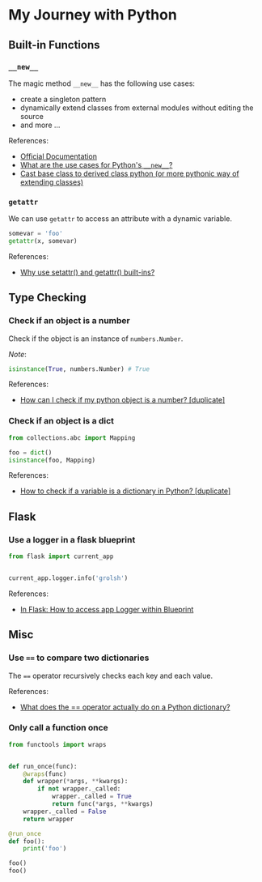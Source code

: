 # My Journey with Python

## Built-in Functions

### `__new__`

The magic method `__new__` has the following use cases:

- create a singleton pattern
- dynamically extend classes from external modules without editing the source
- and more ...

References:

- [Official Documentation](https://docs.python.org/3.7/reference/datamodel.html#object.__new__)
- [What are the use cases for Python's `__new__`?
](https://stackoverflow.com/questions/12835176/what-are-the-use-cases-for-pythons-new)
- [Cast base class to derived class python (or more pythonic way of extending classes)](https://stackoverflow.com/questions/3464061/cast-base-class-to-derived-class-python-or-more-pythonic-way-of-extending-class/4714744#4714744)

### `getattr`

We can use `getattr` to access an attribute with a dynamic variable.

```python
somevar = 'foo'
getattr(x, somevar)
```

References:

- [Why use setattr() and getattr() built-ins?](https://stackoverflow.com/a/19123719)

## Type Checking

### Check if an object is a number

Check if the object is an instance of `numbers.Number`.

_Note_:

```python
isinstance(True, numbers.Number) # True
```

References:

- [How can I check if my python object is a number? [duplicate]
](https://stackoverflow.com/questions/4187185/how-can-i-check-if-my-python-object-is-a-number)

### Check if an object is a dict

```python
from collections.abc import Mapping

foo = dict()
isinstance(foo, Mapping)
```

References:

- [How to check if a variable is a dictionary in Python? [duplicate]](https://stackoverflow.com/questions/25231989/how-to-check-if-a-variable-is-a-dictionary-in-python)

## Flask

### Use a logger in a flask blueprint

```python
from flask import current_app


current_app.logger.info('grolsh')
```

References:

- [In Flask: How to access app Logger within Blueprint
](https://stackoverflow.com/questions/16994174/in-flask-how-to-access-app-logger-within-blueprint)

## Misc

### Use `==` to compare two dictionaries

The `==` operator recursively checks each key and each value.

References:

- [What does the == operator actually do on a Python dictionary?](https://stackoverflow.com/questions/17217225/what-does-the-operator-actually-do-on-a-python-dictionary)

### Only call a function once

```python
from functools import wraps


def run_once(func):
    @wraps(func)
    def wrapper(*args, **kwargs):
        if not wrapper._called:
            wrapper._called = True
            return func(*args, **kwargs)
    wrapper._called = False
    return wrapper

@run_once
def foo():
    print('foo')

foo()
foo()
```

